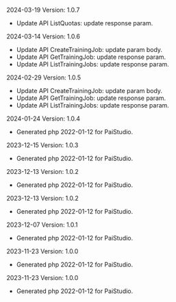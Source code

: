2024-03-19 Version: 1.0.7
- Update API ListQuotas: update response param.


2024-03-14 Version: 1.0.6
- Update API CreateTrainingJob: update param body.
- Update API GetTrainingJob: update response param.
- Update API ListTrainingJobs: update response param.


2024-02-29 Version: 1.0.5
- Update API CreateTrainingJob: update param body.
- Update API GetTrainingJob: update response param.
- Update API ListTrainingJobs: update response param.


2024-01-24 Version: 1.0.4
- Generated php 2022-01-12 for PaiStudio.

2023-12-15 Version: 1.0.3
- Generated php 2022-01-12 for PaiStudio.

2023-12-13 Version: 1.0.2
- Generated php 2022-01-12 for PaiStudio.

2023-12-13 Version: 1.0.2
- Generated php 2022-01-12 for PaiStudio.

2023-12-07 Version: 1.0.1
- Generated php 2022-01-12 for PaiStudio.

2023-11-23 Version: 1.0.0
- Generated php 2022-01-12 for PaiStudio.

2023-11-23 Version: 1.0.0
- Generated php 2022-01-12 for PaiStudio.

